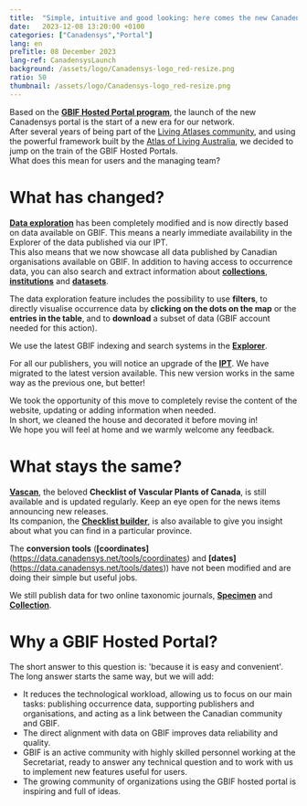```yaml
---
title:  "Simple, intuitive and good looking: here comes the new Canadensys portal!"
date:   2023-12-08 13:20:00 +0100
categories: ["Canadensys","Portal"]
lang: en
preTitle: 08 December 2023
lang-ref: CanadensysLaunch
background: /assets/logo/Canadensys-logo_red-resize.png
ratio: 50
thumbnail: /assets/logo/Canadensys-logo_red-resize.png
---
```



Based on the [**GBIF Hosted Portal program**](https://www.gbif.org/hosted-portals), the launch of the new Canadensys portal is the start of a new era for our network.  
After several years of being part of the [Living Atlases community](https://living-atlases.gbif.org/), and using the powerful framework built by the [Atlas of Living Australia](https://www.ala.org.au/), we decided to jump on the train of the GBIF Hosted Portals.  
What does this mean for users and the managing team?  

# What has changed?

[**Data exploration**](/occurrence/search) has been completely modified and is now directly based on data available on GBIF. This means a nearly immediate availability in the Explorer of the data published via our IPT.  
This also means that we now showcase all data published by Canadian organisations available on GBIF.
In addition to having access to occurrence data, you can also search and extract information about [**collections**](/collection/search), [**institutions**](/institution/search) and [**datasets**](/dataset/search).  

The data exploration feature includes the possibility to use **filters**, to directly visualise occurrence data by **clicking on the dots on the map** or the **entries in the table**, and to **download** a subset of data (GBIF account needed for this action).

We use the latest GBIF indexing and search systems in the [**Explorer**](/occurrence/search).

For all our publishers, you will notice an upgrade of the [**IPT**](https://data.canadensys.net/ipt/). We have migrated to the latest version available. 
This new version works in the same way as the previous one, but better!  

We took the opportunity of this move to completely revise the content of the website, updating or adding information when needed.  
In short, we cleaned the house and decorated it before moving in!   
We hope you will feel at home and we warmly welcome any feedback.  

# What stays the same?

[**Vascan**](https://data.canadensys.net/vascan/search), the beloved **Checklist of Vascular Plants of Canada**, is still available and is updated regularly. Keep an eye open for the news items announcing new releases.  
Its companion, the [**Checklist builder**](https://data.canadensys.net/vascan/checklist), is also available to give you insight about what you can find in a particular province.  

The **conversion tools** (**[coordinates]**(https://data.canadensys.net/tools/coordinates) and **[dates]**(https://data.canadensys.net/tools/dates)) have not been modified and are doing their simple but useful jobs.

We still publish data for two online taxonomic journals, [**Specimen**](https://data.canadensys.net/micropublications) and [**Collection**](https://data.canadensys.net/micropublications).

# Why a GBIF Hosted Portal?

The short answer to this question is: 'because it is easy and convenient'.  
The long answer starts the same way, but we will add:
 - It reduces the technological workload, allowing us to focus on our main tasks: publishing occurrence data, supporting publishers and organisations, and acting as a link between the Canadian community and GBIF.
 - The direct alignment with data on GBIF improves data reliability and quality.
 - GBIF is an active community with highly skilled personnel working at the Secretariat, ready to answer any technical question and to work with us to implement new features useful for users.
 - The growing community of organizations using the GBIF hosted portal is inspiring and full of ideas.

